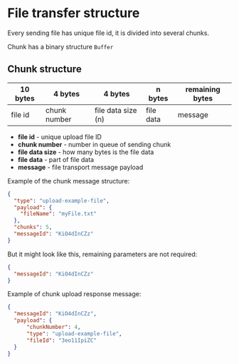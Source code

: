 # File transfer structure

Every sending file has unique file id, it is divided into several chunks. 

Chunk has a binary structure `Buffer`

## Chunk structure

| 10 bytes  | 4 bytes       | 4 bytes            | n bytes    | remaining bytes |
|-----------|---------------|--------------------|------------|-----------------|
 | file id   | chunk number  | file data size (n) | file data  | message         |

* **file id** - unique upload file ID
* **chunk number** - number in queue of sending chunk 
* **file data size** - how many bytes is the file data
* **file data** - part of file data
* **message** - file transport message payload

Example of the chunk message structure: 
```json
{
  "type": "upload-example-file",
  "payload": {
    "fileName": "myFile.txt"
  },
  "chunks": 5,
  "messageId": "KiO4dInCZz"
}
```

But it might look like this, remaining parameters are not required:
```json
{
  "messageId": "KiO4dInCZz"
}
```

Example of chunk upload response message:
```json
{
  "messageId": "KiO4dInCZz",
  "payload": {
      "chunkNumber": 4,
      "type": "upload-example-file",
      "fileId": "3eo11IpiZC"
  }
}
```

